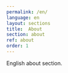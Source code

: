 ```yaml
---
permalink: /en/
language: en
layout: sections
title:  About
section: about
ref: about
order: 1
---
```


English about section.
